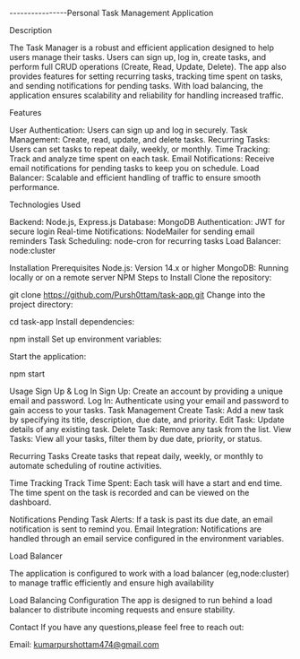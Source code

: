 ----------------Personal Task Management Application

Description

The Task Manager is a robust and efficient application designed to help users manage their tasks. Users can sign up, log in, create tasks, and perform full CRUD operations (Create, Read, Update, Delete). The app also provides features for setting recurring tasks, tracking time spent on tasks, and sending notifications for pending tasks. With load balancing, the application ensures scalability and reliability for handling increased traffic.

Features

User Authentication: Users can sign up and log in securely.
Task Management:
Create, read, update, and delete tasks.
Recurring Tasks: Users can set tasks to repeat daily, weekly, or monthly.
Time Tracking: Track and analyze time spent on each task.
Email Notifications: Receive email notifications for pending tasks to keep you on schedule.
Load Balancer: Scalable and efficient handling of traffic to ensure smooth performance.

Technologies Used

Backend: Node.js, Express.js
Database: MongoDB
Authentication: JWT for secure login
Real-time Notifications: NodeMailer for sending email reminders
Task Scheduling: node-cron for recurring tasks
Load Balancer: node:cluster

Installation
Prerequisites
Node.js: Version 14.x or higher
MongoDB: Running locally or on a remote server
NPM 
Steps to Install
Clone the repository:


git clone https://github.com/Pursh0ttam/task-app.git
Change into the project directory:


cd task-app
Install dependencies:

npm install
Set up environment variables:

Start the application:

npm start

Usage
Sign Up & Log In
Sign Up: Create an account by providing a unique email and password.
Log In: Authenticate using your email and password to gain access to your tasks.
Task Management
Create Task: Add a new task by specifying its title, description, due date, and priority.
Edit Task: Update details of any existing task.
Delete Task: Remove any task from the list.
View Tasks: View all your tasks, filter them by due date, priority, or status.

Recurring Tasks
Create tasks that repeat daily, weekly, or monthly to automate scheduling of routine activities.

Time Tracking
Track Time Spent: Each task will have a start and end time. The time spent on the task is recorded and can be viewed on the dashboard.

Notifications
Pending Task Alerts: If a task is past its due date, an email notification is sent to remind you.
Email Integration: Notifications are handled through an email service configured in the environment variables.


Load Balancer

The application is configured to work with a load balancer (eg,node:cluster) to manage traffic efficiently and ensure high availability

Load Balancing Configuration
The app is designed to run behind a load balancer to distribute incoming requests and ensure stability.

Contact
If you have any questions,please feel free to reach out:

Email: kumarpurshottam474@gmail.com
